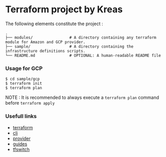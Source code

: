 # Terraform project by Kreas

The following elements constitute the project :

```
.
├── modules/                # A directory containing any terraform module for Amazon and GCP provider.
├── sample/                 # A directory containing the infrastructure definitions scripts.
└── README.md               # OPTIONAL: A human-readable README file
```

### Usage for GCP

```shell script
$ cd sample/gcp
$ terraform init
$ terraform plan
```

NOTE : It is recommended to always execute a `terraform plan` command before `terraform apply`

### Usefull links

- [terraform](https://www.terraform.io/)
- [cli](https://www.terraform.io/docs/cli-index.html)
- [provider](https://www.terraform.io/docs/providers/index.html)
- [guides](https://www.terraform.io/guides/index.html)
- [tfswitch](https://warrensbox.github.io/terraform-switcher/)

